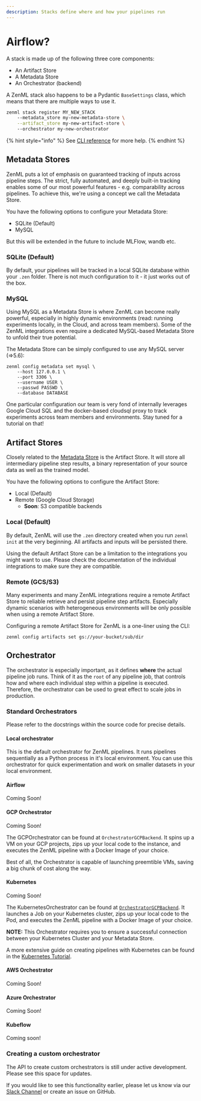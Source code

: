 ```yaml
---
description: Stacks define where and how your pipelines run
---
```


# Airflow?

A stack is made up of the following three core components:

* An Artifact Store
* A Metadata Store
* An Orchestrator (backend)

A ZenML stack also happens to be a Pydantic `BaseSettings` class, which means that there are multiple ways to use it.

```bash
zenml stack register MY_NEW_STACK
    --metadata_store my-new-metadata-store \
    --artifact_store my-new-artifact-store \ 
    --orchestrator my-new-orchestrator
```

{% hint style="info" %}
See [CLI reference](../reference/cli-command-reference.md) for more help.
{% endhint %}

## Metadata Stores

ZenML puts a lot of emphasis on guaranteed tracking of inputs across pipeline steps. The strict, fully automated, and deeply built-in tracking enables some of our most powerful features - e.g. comparability across pipelines. To achieve this, we're using a concept we call the Metadata Store.

You have the following options to configure your Metadata Store:

* SQLite (Default)
* MySQL

But this will be extended in the future to include MLFlow, wandb etc.

### SQLite (Default)

By default, your pipelines will be tracked in a local SQLite database within your `.zen` folder. There is not much configuration to it - it just works out of the box.

### MySQL

Using MySQL as a Metadata Store is where ZenML can become really powerful, especially in highly dynamic environments (read: running experiments locally, in the Cloud, and across team members). Some of the ZenML integrations even require a dedicated MySQL-based Metadata Store to unfold their true potential.

The Metadata Store can be simply configured to use any MySQL server (=>5.6):

```
zenml config metadata set mysql \
    --host 127.0.0.1 \ 
    --port 3306 \
    --username USER \
    --passwd PASSWD \
    --database DATABASE
```

One particular configuration our team is very fond of internally leverages Google Cloud SQL and the docker-based cloudsql proxy to track experiments across team members and environments. Stay tuned for a tutorial on that!

## Artifact Stores

Closely related to the [Metadata Store](https://github.com/zenml-io/zenml/blob/1b32b50007ef781b39c2525c3ca31ee03026c2b5/docs/book/repository/metadata-store.md) is the Artifact Store. It will store all intermediary pipeline step results, a binary representation of your source data as well as the trained model.

You have the following options to configure the Artifact Store:

* Local (Default)
* Remote (Google Cloud Storage)
  * **Soon**: S3 compatible backends

### Local (Default)

By default, ZenML will use the `.zen` directory created when you run `zenml init` at the very beginning. All artifacts and inputs will be persisted there.

Using the default Artifact Store can be a limitation to the integrations you might want to use. Please check the documentation of the individual integrations to make sure they are compatible.

### Remote (GCS/S3)

Many experiments and many ZenML integrations require a remote Artifact Store to reliable retrieve and persist pipeline step artifacts. Especially dynamic scenarios with heterogeneous environments will be only possible when using a remote Artifact Store.

Configuring a remote Artifact Store for ZenML is a one-liner using the CLI:

```
zenml config artifacts set gs://your-bucket/sub/dir
```

## Orchestrator

The orchestrator is especially important, as it defines **where** the actual pipeline job runs. Think of it as the `root` of any pipeline job, that controls how and where each individual step within a pipeline is executed. Therefore, the orchestrator can be used to great effect to scale jobs in production.

### Standard Orchestrators

Please refer to the docstrings within the source code for precise details.

#### Local orchestrator

This is the default orchestrator for ZenML pipelines. It runs pipelines sequentially as a Python process in it's local environment. You can use this orchestrator for quick experimentation and work on smaller datasets in your local environment.

#### Airflow

Coming Soon!

#### GCP Orchestrator

Coming Soon!

The GCPOrchestrator can be found at `OrchestratorGCPBackend`. It spins up a VM on your GCP projects, zips up your local code to the instance, and executes the ZenML pipeline with a Docker Image of your choice.

Best of all, the Orchestrator is capable of launching preemtible VMs, saving a big chunk of cost along the way.

#### Kubernetes

Coming Soon!

The KubernetesOrchestrator can be found at [`OrchestratorGCPBackend`](https://docs.zenml.io/reference/core/backends/orchestrator/kubernetes/index.html). It launches a Job on your Kubernetes cluster, zips up your local code to the Pod, and executes the ZenML pipeline with a Docker Image of your choice.

**NOTE:** This Orchestrator requires you to ensure a successful connection between your Kubernetes Cluster and your Metadata Store.

A more extensive guide on creating pipelines with Kubernetes can be found in the [Kubernetes Tutorial](https://github.com/zenml-io/zenml/blob/1b32b50007ef781b39c2525c3ca31ee03026c2b5/tutorials/running-a-pipeline-on-kubernetes.md).

#### AWS Orchestrator

Coming Soon!

#### Azure Orchestrator

Coming Soon!

#### Kubeflow

Coming soon!

### Creating a custom orchestrator

The API to create custom orchestrators is still under active development. Please see this space for updates.

If you would like to see this functionality earlier, please let us know via our [Slack Channel](https://zenml.io/slack-invite/) or create an issue on GitHub.
